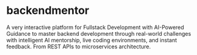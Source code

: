 # backendmentor
A very interactive platform for Fullstack Development with AI-Powered Guidance to master backend development through real-world challenges with intelligent AI mentorship, live coding environments, and instant feedback. From REST APIs to microservices architecture.
